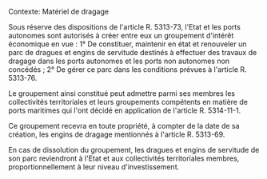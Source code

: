 Contexte: Matériel de dragage

Sous réserve des dispositions de l'article R. 5313-73, l'Etat et les ports autonomes sont autorisés à créer entre eux un groupement d'intérêt économique en vue : 1° De constituer, maintenir en état et renouveler un parc de dragues et engins de servitude destinés à effectuer des travaux de dragage dans les ports autonomes et les ports non autonomes non concédés ; 2° De gérer ce parc dans les conditions prévues à l'article R. 5313-76.

Le groupement ainsi constitué peut admettre parmi ses membres les collectivités territoriales et leurs groupements compétents en matière de ports maritimes qui l'ont décidé en application de l'article R. 5314-11-1.

Ce groupement recevra en toute propriété, à compter de la date de sa création, les engins de dragage mentionnés à l'article R. 5313-69.

En cas de dissolution du groupement, les dragues et engins de servitude de son parc reviendront à l'Etat et aux collectivités territoriales membres, proportionnellement à leur niveau d'investissement.